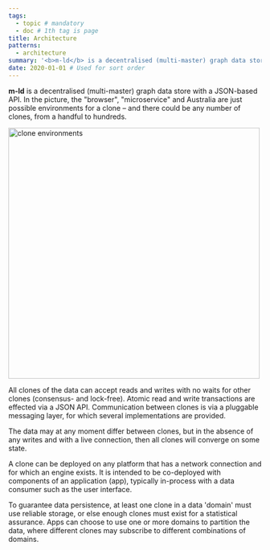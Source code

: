 ```yaml
---
tags:
  - topic # mandatory
  - doc # 1th tag is page
title: Architecture
patterns:
  - architecture
summary: '<b>m-ld</b> is a decentralised (multi-master) graph data store with a JSON-based API.'
date: 2020-01-01 # Used for sort order
---
```

**m-ld** is a decentralised (multi-master) graph data store with a JSON-based
API. In the picture, the "browser", "microservice" and Australia are just
possible environments for a clone – and there could be any number of clones,
from a handful to hundreds.

<img src="/architecture.svg" alt="clone environments" width="500"/>

All clones of the data can accept reads and writes with no waits for other
clones (consensus- and lock-free). Atomic read and write transactions are
effected via a JSON API. Communication between clones is via a pluggable
messaging layer, for which several implementations are provided.

The data may at any moment differ between clones, but in the absence of any
writes and with a live connection, then all clones will converge on some state.

A clone can be deployed on any platform that has a network connection and for
which an engine exists. It is intended to be co-deployed with components of an
application (app), typically in-process with a data consumer such as the user
interface.

To guarantee data persistence, at least one clone in a data 'domain' must use
reliable storage, or else enough clones must exist for a statistical assurance.
Apps can choose to use one or more domains to partition the data, where different
clones may subscribe to different combinations of domains.
